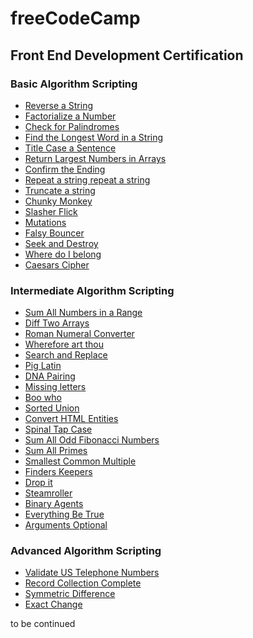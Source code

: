 # freeCodeCamp

## Front End Development Certification

### Basic Algorithm Scripting

- [Reverse a String](https://github.com/iaptx4869/freeCodeCamp/blob/master/reverse-a-string.md)
- [Factorialize a Number](https://github.com/iaptx4869/freeCodeCamp/blob/master/factorialize-a-number.md)
- [Check for Palindromes](https://github.com/iaptx4869/freeCodeCamp/blob/master/check-for-palindromes.md)
- [Find the Longest Word in a String](https://github.com/iaptx4869/freeCodeCamp/blob/master/find-the-longest-word-in-a-string.md)
- [Title Case a Sentence](https://github.com/iaptx4869/freeCodeCamp/blob/master/title-case-a-sentence.md)
- [Return Largest Numbers in Arrays](https://github.com/iaptx4869/freeCodeCamp/blob/master/return-largest-numbers-in-arrays.md)
- [Confirm the Ending](https://github.com/iaptx4869/freeCodeCamp/blob/master/confirm-the-ending.md)
- [Repeat a string repeat a string](https://github.com/iaptx4869/freeCodeCamp/blob/master/repeat-a-string-repeat-a-string.md)
- [Truncate a string](https://github.com/iaptx4869/freeCodeCamp/blob/master/truncate-a-string.md)
- [Chunky Monkey](https://github.com/iaptx4869/freeCodeCamp/blob/master/chunky-monkey.md)
- [Slasher Flick](https://github.com/iaptx4869/freeCodeCamp/blob/master/slasher-flick.md)
- [Mutations](https://github.com/iaptx4869/freeCodeCamp/blob/master/mutations.md)
- [Falsy Bouncer](https://github.com/iaptx4869/freeCodeCamp/blob/master/falsy-bouncer.md)
- [Seek and Destroy](https://github.com/iaptx4869/freeCodeCamp/blob/master/seek-and-destroy.md)
- [Where do I belong](https://github.com/iaptx4869/freeCodeCamp/blob/master/where-do-i-belong.md)
- [Caesars Cipher](https://github.com/iaptx4869/freeCodeCamp/blob/master/caesars-cipher.md)

### Intermediate Algorithm Scripting

- [Sum All Numbers in a Range](https://github.com/iaptx4869/freeCodeCamp/blob/master/sum-all-numbers-in-a-range.md)
- [Diff Two Arrays](https://github.com/iaptx4869/freeCodeCamp/blob/master/diff-two-arrays.md)
- [Roman Numeral Converter](https://github.com/iaptx4869/freeCodeCamp/blob/master/roman-numeral-converter.md)
- [Wherefore art thou](https://github.com/iaptx4869/freeCodeCamp/blob/master/wherefore-art-thou.md)
- [Search and Replace](https://github.com/iaptx4869/freeCodeCamp/blob/master/search-and-replace.md)
- [Pig Latin](https://github.com/iaptx4869/freeCodeCamp/blob/master/pig-latin.md)
- [DNA Pairing](https://github.com/iaptx4869/freeCodeCamp/blob/master/dna-pairing.md)
- [Missing letters](https://github.com/iaptx4869/freeCodeCamp/blob/master/missing-letters.md)
- [Boo who](https://github.com/iaptx4869/freeCodeCamp/blob/master/boo-who.md)
- [Sorted Union](https://github.com/iaptx4869/freeCodeCamp/blob/master/sorted-union.md)
- [Convert HTML Entities](https://github.com/iaptx4869/freeCodeCamp/blob/master/convert-html-entities.md)
- [Spinal Tap Case](https://github.com/iaptx4869/freeCodeCamp/blob/master/spinal-tap-case.md)
- [Sum All Odd Fibonacci Numbers](https://github.com/iaptx4869/freeCodeCamp/blob/master/sum-all-odd-fibonacci-numbers.md)
- [Sum All Primes](https://github.com/iaptx4869/freeCodeCamp/blob/master/sum-all-primes.md)
- [Smallest Common Multiple](https://github.com/iaptx4869/freeCodeCamp/blob/master/smallest-common-multiple.md)
- [Finders Keepers](https://github.com/iaptx4869/freeCodeCamp/blob/master/finders-keepers.md)
- [Drop it](https://github.com/iaptx4869/freeCodeCamp/blob/master/drop-it.md)
- [Steamroller](https://github.com/iaptx4869/freeCodeCamp/blob/master/steamroller.md)
- [Binary Agents](https://github.com/iaptx4869/freeCodeCamp/blob/master/binary-agents.md)
- [Everything Be True](https://github.com/iaptx4869/freeCodeCamp/blob/master/everything-be-true.md)
- [Arguments Optional](https://github.com/iaptx4869/freeCodeCamp/blob/master/arguments-optional.md)

### Advanced Algorithm Scripting

- [Validate US Telephone Numbers](https://github.com/iaptx4869/freeCodeCamp/blob/master/validate-us-telephone-numbers.md)
- [Record Collection Complete](https://github.com/iaptx4869/freeCodeCamp/blob/master/record-collection.md)
- [Symmetric Difference](https://github.com/iaptx4869/freeCodeCamp/blob/master/symmetric-difference.md)
- [Exact Change]()

to be continued
<!--
- [Inventory Update]()
- [No repeats please]()
- [Make a Person]()
- [Map the Debris]()
- [Pairwise]()
-->
